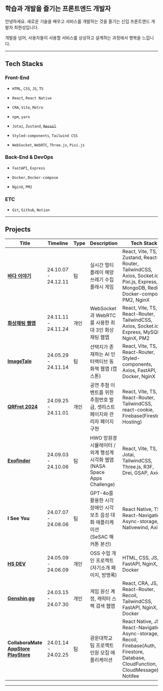 ## 학습과 개발을 즐기는 프론트엔드 개발자

안녕하세요. 새로운 기술을 배우고 서비스를 개발하는 것을 즐기는 신입 프론트엔드 개발자 최현성입니다.

개발을 넘어, 사용자들이 사용할 서비스를 상상하고 설계하는 과정에서 행복을 느낍니다.

---

## **Tech Stacks**

### Front-End

- `HTML`, `CSS`, `JS`, `TS`

- `React`, `React Native`

- `CRA`, `Vite`, `Metro`

- `npm`, `yarn`

- `Jotai`, `Zustand`, ~~`Recoil`~~

- `Styled-components`, `Tailwind CSS`

- `WebSocket`, `WebRTC`, `Three.js`, `Pixi.js`

### Back-End & DevOps

- `FastAPI`, `Express`

- `Docker`, `Docker-compose`

- `NginX`, `PM2`

### ETC

- `Git`, `Github`, `Notion`

---

## Projects

| Title                                                                                                                                                                  | Timeline            | Type | Description                                                                     | Tech Stack                                                                                                                           | Code                                                                                       |
| ---------------------------------------------------------------------------------------------------------------------------------------------------------------------- | ------------------- | ---- | ------------------------------------------------------------------------------- | ------------------------------------------------------------------------------------------------------------------------------------ | ------------------------------------------------------------------------------------------ |
| **[바다 이야기](https://example.com)**                                                                                                                                 | 24.10.07 - 24.12.11 | 팀   | 실시간 멀티플레이 해양 쓰레기 수집 플래시 게임                                  | React, Vite, TS, Zustand, React-Router, TailwindCSS, Axios, Socket.io, Pixi.js, Express, MongoDB, Redis, Docker-compose, PM2, NginX  | [GitHub](https://github.com/NARARIA03/24-team-ho1ysea.git)                                 |
| **[화상채팅 웹앱](https://example.com)**                                                                                                                               | 24.11.11 - 24.11.24 | 개인 | WebSocket과 WebRTC를 사용한 최대 3인 화상채팅 웹앱                              | React, Vite, TS, React-Router, TailwindCSS, Axios, Socket.io, Express, MySQL, NginX, PM2                                             | [GitHub](https://github.com/NARARIA03/WebRTC_Socket_Room)                                  |
| **[ImageTale](https://imagetale.mooo.com)**                                                                                                                            | 24.05.29 - 24.11.14 | 팀   | 선택지가 존재하는 AI 인터랙티브 동화책 웹앱 (캡스톤)                            | React, Vite, TS, React-Router, Styled-components, Axios, FastAPI, Docker, NginX                                                      | [GitHub](https://github.com/NARARIA03/ImageTale)                                           |
| **[QRFret 2024](https://concert-14fret-2024.web.app)**                                                                                                                 | 24.09.25 - 24.11.01 | 개인 | 공연 추첨 이벤트를 위한 추첨번호 발급, 셋리스트 페이지와 관리자 페이지 구현     | React, Vite, TS, React-Router, TailwindCSS, react-cookie, Firebase(Firestore, Hosting)                                               | [GitHub](https://github.com/NARARIA03/QRFret_2024)                                         |
| **[Exofinder](https://exofinder.github.io/FrontEnd)**                                                                                                                  | 24.09.03 - 24.10.06 | 팀   | HWO 망원경 시뮬레이터 / 외계 행성계 시각화 웹앱 (NASA Space Apps Challenge)     | React, Vite, TS, Jotai, TailwindCSS, Three.js, R3F, Drei, GSAP, Axios,                                                               | [GitHub](https://github.com/NARARIA03/Exofinder_FE)                                        |
| **I See You**                                                                                                                                                          | 24.07.07 - 24.08.06 | 팀   | GPT-4o를 활용한 시각장애인 시각 보조 음성 대화 애플리케이션 (SeSAC 해커톤 본선) | React Native, TS, React-Navigation, Async-storage, Nativewind, Axios,                                                                | [GitHub](https://github.com/NARARIA03/I-See-You-RN)                                        |
| **[HS DEV](https://chsdev.mooo.com)**                                                                                                                                  | 24.05.09 - 24.06.09 | 개인 | OSS 수업 개인 프로젝트(자기소개 페이지, 방명록)                                 | HTML, CSS, JS, FastAPI, NginX, Docker                                                                                                | [GitHub](https://github.com/NARARIA03/2024_OSS_Mypage)                                     |
| **[Genshin.gg](https://genshin.gg.mooo.com)**                                                                                                                          | 24.03.15 - 24.07.30 | 개인 | 게임 원신 계정, 캐릭터 스펙 검색 웹앱                                           | React, CRA, JS, React-Router, Recoil, TailwindCSS, FastAPI, NginX, Docker                                                            | [GitHub](https://github.com/NARARIA03/Genshin.gg)                                          |
| **CollaboraMate [AppStore](https://apps.apple.com/pl/app/collaboramate/id6477861349) [PlayStore](https://play.google.com/store/apps/details?id=com.guzicguzic&hl=ko)** | 24.01.14 - 24.02.25 | 팀   | 광운대학교 팀 프로젝트 인원 모집 애플리케이션                                   | React Native, JS, React-Navigation, Async-storage, Recoil, Firebase(Auth, Firestore, Database, CloudFunction, CloudMessage), Notifee | [Notion](https://collaboramate.notion.site/CollaboraMate-90933f328cfd4c569c0fbe19f4bdf89c) |

---
